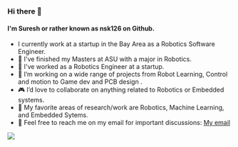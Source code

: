 ### Hi there 👋
#### I'm Suresh or rather known as nsk126 on Github.

- I currently work at a startup in the Bay Area as a Robotics Software Engineer.
- 📘 I've finished my Masters at ASU with a major in Robotics.
- :rocket: I've worked as a Robotics Engineer at a startup. 
- :game_die: I’m working on a wide range of projects from Robot Learning, Control and motion to Game dev and PCB design .
- :video_game: I’d love to collaborate on anything related to Robotics or Embedded systems.
- :thought_balloon: My favorite areas of research/work are Robotics, Machine Learning, and Embedded Sytems.
- :e-mail: Feel free to reach me on my email for important discussions: [My email](mailto:ksuresh3141@gmail.com)

![](https://komarev.com/ghpvc/?username=nsk126&color=blue)

<!---
[![Top Langs](https://github-readme-stats.vercel.app/api/top-langs/?username=nsk126&layout=compact)](https://github.com/nsk126)
-->
